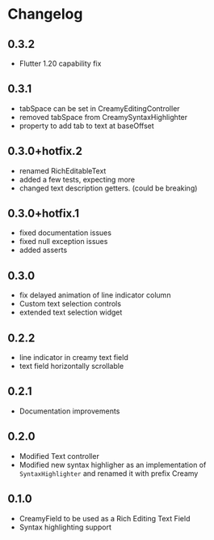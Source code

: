 # Changelog

## 0.3.2

- Flutter 1.20 capability fix

## 0.3.1

- tabSpace can be set in CreamyEditingController
- removed tabSpace from CreamySyntaxHighlighter
- property to add tab to text at baseOffset

## 0.3.0+hotfix.2

- renamed RichEditableText
- added a few tests, expecting more
- changed text description getters. (could be breaking)

## 0.3.0+hotfix.1

- fixed documentation issues
- fixed null exception issues
- added asserts

## 0.3.0

- fix delayed animation of line indicator column
- Custom text selection controls
- extended text selection widget

## 0.2.2

- line indicator in creamy text field
- text field horizontally scrollable

## 0.2.1

- Documentation improvements

## 0.2.0

- Modified Text controller
- Modified new syntax highligher as an implementation of `SyntaxHighlighter` and renamed it with prefix Creamy

## 0.1.0

- CreamyField to be used as a Rich Editing Text Field
- Syntax highlighting support
